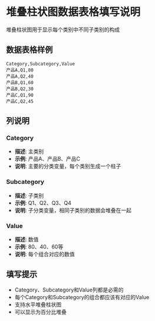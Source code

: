 # 堆叠柱状图数据表格填写说明

堆叠柱状图用于显示每个类别中不同子类别的构成

## 数据表格样例

```csv
Category,Subcategory,Value
产品A,Q1,80
产品A,Q2,40
产品B,Q1,60
产品B,Q2,30
产品C,Q1,90
产品C,Q2,45
```

## 列说明

### Category
- **描述**: 主类别
- **示例**: 产品A、产品B、产品C
- **说明**: 主要的分类变量，每个类别生成一个柱子

### Subcategory
- **描述**: 子类别
- **示例**: Q1、Q2、Q3、Q4
- **说明**: 子分类变量，相同子类别的数据会堆叠在一起

### Value
- **描述**: 数值
- **示例**: 80、40、60等
- **说明**: 每个组合对应的数值

## 填写提示

- Category、Subcategory和Value列都是必需的
- 每个Category和Subcategory的组合都应该有对应的Value
- 支持水平堆叠柱状图
- 可以显示为百分比堆叠

